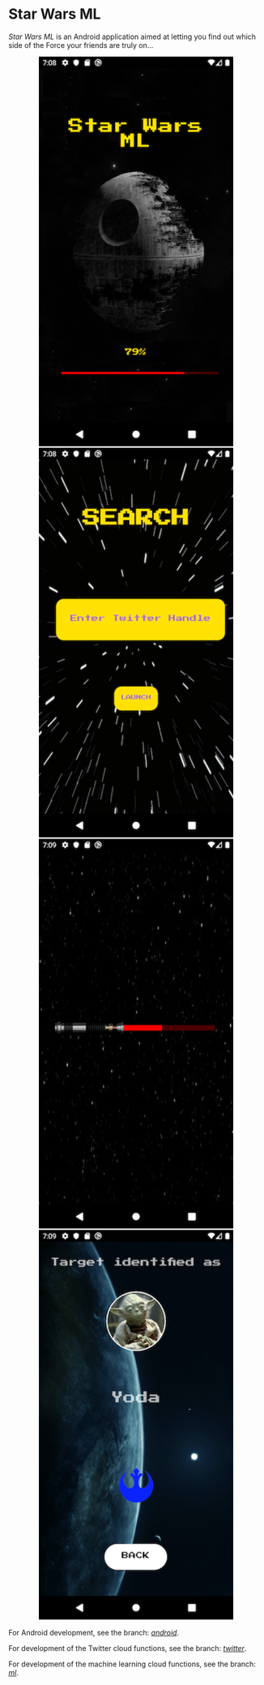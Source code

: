 # Star Wars ML
*Star Wars ML* is an Android application aimed at letting you find out which side of the Force your friends are truly on...

<p align="center">
  <img width="384" height="768" src="https://github.com/chiefJota/Star-Wars-ML/blob/android/Activity%20images/splashscreen.png">
  <img width="384" height="768" src="https://github.com/chiefJota/Star-Wars-ML/blob/android/Activity%20images/searchscreen.png">
  <img width="384" height="768" src="https://github.com/chiefJota/Star-Wars-ML/blob/android/Activity%20images/transitionscreen.png">
  <img width="384" height="768" src="https://github.com/chiefJota/Star-Wars-ML/blob/android/Activity%20images/resultsscreen.png">
</p>

For Android development, see the branch: *[android](https://github.com/chiefJota/Star-Wars-ML/tree/android)*.

For development of the Twitter cloud functions, see the branch: *[twitter](https://github.com/chiefJota/Star-Wars-ML/tree/twitter)*.

For development of the machine learning cloud functions, see the branch: *[ml](https://github.com/chiefJota/Star-Wars-ML/tree/ML)*.
